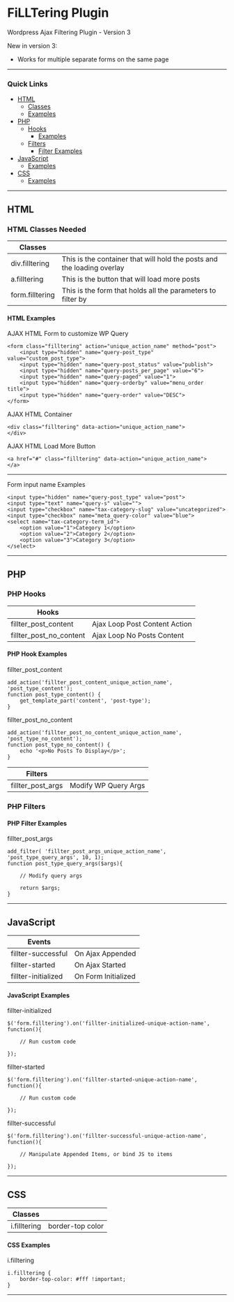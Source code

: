 # FiLLTering Plugin
Wordpress Ajax Filtering Plugin - Version 3

New in version 3:
- Works for multiple separate forms on the same page

***
### Quick Links
* [HTML](#html)
	* [Classes](#html-classes-needed)
	* [Examples](#html-examples)
* [PHP](#php)
	* [Hooks](#php-hooks)
		* [Examples](#php-hook-examples)
	* [Filters](#filters)
		* [Filter Examples](#php-filter-examples)
* [JavaScript](#javascript)
	* [Examples](#javascript-examples)
* [CSS](#css)
	* [Examples](#css-examples)

***

## HTML

### HTML Classes Needed

|Classes					|    																		|
|---------------------------|---------------------------------------------------------------------------|
|div.filltering	            | This is the container that will hold the posts and the loading overlay    |
|a.filltering	            | This is the button that will load more posts                              |
|form.filltering		    | This is the form that holds all the parameters to filter by		        |

#### HTML Examples

AJAX HTML Form to customize WP Query
```
<form class="filltering" action="unique_action_name" method="post">
	<input type="hidden" name="query-post_type" value="custom_post_type">
	<input type="hidden" name="query-post_status" value="publish">
	<input type="hidden" name="query-posts_per_page" value="6">
	<input type="hidden" name="query-paged" value="1">
	<input type="hidden" name="query-orderby" value="menu_order title">
	<input type="hidden" name="query-order" value="DESC">
</form>
```

AJAX HTML Container
```
<div class="filltering" data-action="unique_action_name">
</div>
```

AJAX HTML Load More Button
```
<a href="#" class="filltering" data-action="unique_action_name">
</a>
```
***

Form input name Examples
```
<input type="hidden" name="query-post_type" value="post">
<input type="text" name="query-s" value="">
<input type="checkbox" name="tax-category-slug" value="uncategorized">
<input type="checkbox" name="meta_query-color" value="blue">
<select name="tax-category-term_id">
	<option value="1">Category 1</option>
	<option value="2">Category 2</option>
	<option value="3">Category 3</option>
</select>
```
***

## PHP

### PHP Hooks

|Hooks					|								|
|-----------------------|-------------------------------|
|fillter_post_content	| Ajax Loop Post Content Action |
|fillter_post_no_content| Ajax Loop No Posts Content 	|

#### PHP Hook Examples

fillter_post_content
```
add_action('fillter_post_content_unique_action_name', 'post_type_content');
function post_type_content() {
	get_template_part('content', 'post-type');
}
```

fillter_post_no_content
```
add_action('fillter_post_no_content_unique_action_name', 'post_type_no_content');
function post_type_no_content() {
	echo '<p>No Posts To Display</p>';
}
```

|Filters			|						|
|-------------------|-----------------------|
|fillter_post_args  | Modify WP Query Args  |

### PHP Filters

#### PHP Filter Examples

fillter_post_args
```
add_filter( 'fillter_post_args_unique_action_name', 'post_type_query_args', 10, 1);
function post_type_query_args($args){

	// Modify query args

	return $args;
}
```

***

## JavaScript

|Events				|				|
|-------------------|---------------|
|fillter-successful |On Ajax Appended|
|fillter-started 	|On Ajax Started|
|fillter-initialized|On Form Initialized|

#### JavaScript Examples

fillter-initialized
```
$('form.filltering').on('fillter-initialized-unique-action-name', function(){

	// Run custom code

});
```

fillter-started
```
$('form.filltering').on('fillter-started-unique-action-name', function(){

	// Run custom code

});
```

fillter-successful
```
$('form.filltering').on('fillter-successful-unique-action-name', function(){

	// Manipulate Appended Items, or bind JS to items

});
```

***

## CSS

|Classes			|				|
|-------------------|---------------|
|i.filltering 		|border-top color|

#### CSS Examples
i.filltering
```
i.filltering {
	border-top-color: #fff !important;
}
```
***
